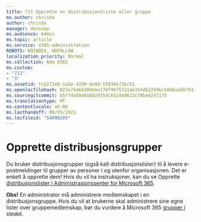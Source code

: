 ```yaml
---
title: 711 Opprette en distribusjonsliste eller gruppe
ms.author: chrisda
author: chrisda
manager: dansimp
ms.audience: Admin
ms.topic: article
ms.service: o365-administration
ROBOTS: NOINDEX, NOFOLLOW
localization_priority: Normal
ms.collection: Adm_O365
ms.custom:
- "711"
- "3"
ms.assetid: fcb272e6-1a2e-4299-be0d-55934e72bc51
ms.openlocfilehash: 023a7646430bbbe176f9675721a6154d62269bcb866aa5b7413f7e6973947ae1
ms.sourcegitcommit: b5f7da89a650d2915dc652449623c78be6247175
ms.translationtype: MT
ms.contentlocale: nb-NO
ms.lasthandoff: 08/05/2021
ms.locfileid: "54090205"
---
```

# <a name="create-distribution-groups"></a>Opprette distribusjonsgrupper

Du bruker distribusjonsgrupper (også kalt distribusjonslister) til å levere e-postmeldinger til grupper av personer i og utenfor organisasjonen. Det er enkelt å opprette dem! Hvis du vil ha instruksjoner, kan du se Opprette [distribusjonslister i Administrasjonssenter for Microsoft 365](https://docs.microsoft.com/microsoft-365/admin/setup/create-distribution-lists).

**Obs!** En administrator må administrere medlemskapet i en distribusjonsgruppe. Hvis du vil at brukerne skal administrere sine egne lister over gruppemedlemskap, bør du vurdere å Microsoft 365 [grupper i](https://support.office.com/article/b565caa1-5c40-40ef-9915-60fdb2d97fa2) stedet.
